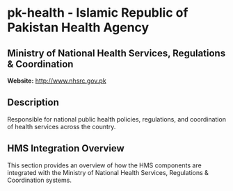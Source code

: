 # pk-health - Islamic Republic of Pakistan Health Agency

## Ministry of National Health Services, Regulations & Coordination

**Website:** http://www.nhsrc.gov.pk

## Description

Responsible for national public health policies, regulations, and coordination of health services across the country.

## HMS Integration Overview

This section provides an overview of how the HMS components are integrated with the Ministry of National Health Services, Regulations & Coordination systems.
